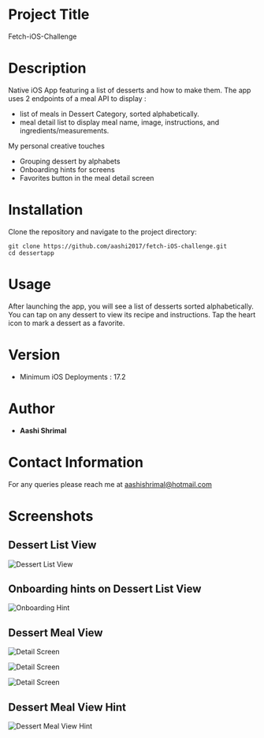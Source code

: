 # Project Title 
Fetch-iOS-Challenge
# Description
Native iOS App featuring a list of desserts and how to make them. The app uses 2 endpoints of a meal API to display : 
- list of meals in Dessert Category, sorted alphabetically.
- meal detail list to display meal name, image, instructions, and ingredients/measurements.

My personal creative touches
- Grouping dessert by alphabets
- Onboarding hints for screens
- Favorites button in the meal detail screen
# Installation
Clone the repository and navigate to the project directory:
```
git clone https://github.com/aashi2017/fetch-iOS-challenge.git
cd dessertapp
```
# Usage
After launching the app, you will see a list of desserts sorted alphabetically. You can tap on any dessert to view its recipe and instructions. Tap the heart icon to mark a dessert as a favorite.
# Version
- Minimum iOS Deployments : 17.2
# Author
- **Aashi Shrimal**
# Contact Information
For any queries please reach me at aashishrimal@hotmail.com
# Screenshots
## Dessert List View
![Dessert List View](https://github.com/aashi2017/fetch-iOS-challenge/assets/48054246/3673b3a5-7218-4ef5-ae35-fcfc94f89a5f)
## Onboarding hints on Dessert List View
![Onboarding Hint](https://github.com/aashi2017/fetch-iOS-challenge/assets/48054246/bc061125-9430-4c4f-8972-224998778667)
## Dessert Meal View
![Detail Screen](https://github.com/aashi2017/fetch-iOS-challenge/assets/48054246/fa13903d-56e2-45b5-a73d-b6a4c20b2209)

![Detail Screen](https://github.com/aashi2017/fetch-iOS-challenge/assets/48054246/e8d6775e-c2f4-42f5-ad3a-cd837909f30f)

![Detail Screen](https://github.com/aashi2017/fetch-iOS-challenge/assets/48054246/bf34718b-8622-4bd3-85bb-f91de37a491c)

## Dessert Meal View Hint
![Dessert Meal View Hint](https://github.com/aashi2017/fetch-iOS-challenge/assets/48054246/d8354e99-ba94-4274-bf51-60a9c01cfbc7)

